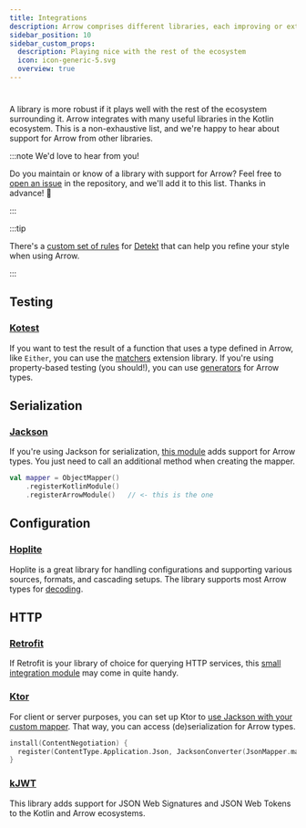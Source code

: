```yaml
---
title: Integrations
description: Arrow comprises different libraries, each improving or extending one commonly-used library in the Kotlin ecosystem or a particular Kotlin language feature.
sidebar_position: 10
sidebar_custom_props:
  description: Playing nice with the rest of the ecosystem
  icon: icon-generic-5.svg
  overview: true
---
```


# <decorated-text icon={frontMatter.sidebar_custom_props.icon} title={frontMatter.title} />

A library is more robust if it plays well with the rest of the ecosystem 
surrounding it. Arrow integrates with many useful libraries in the Kotlin
ecosystem. This is a non-exhaustive list, and we're happy to hear about support for
Arrow from other libraries.

:::note We'd love to hear from you!

Do you maintain or know of a library with support for Arrow? Feel free to 
[open an issue](https://github.com/arrow-kt/arrow/issues) in the repository, and we'll add it to this list. Thanks in advance! 🤩

:::

:::tip

There's a [custom set of rules](https://github.com/woltapp/arrow-detekt-rules)
for [Detekt](https://detekt.dev/) that can help you refine your style when
using Arrow.

:::

## Testing

### [Kotest](https://kotest.io/)

If you want to test the result of a function that uses a type defined in Arrow,
like `Either`, you can use the [matchers](https://kotest.io/docs/assertions/arrow.html)
extension library. If you're using property-based testing (you should!), you can
use [generators](https://kotest.io/docs/proptest/property-test-generators-arrow.html)
for Arrow types.

## Serialization

### [Jackson](https://github.com/FasterXML/jackson)

If you're using Jackson for serialization, [this module](https://github.com/arrow-kt/arrow-integrations#jackson-module)
adds support for Arrow types. You just need to call an additional method when
creating the mapper.

```kotlin
val mapper = ObjectMapper()
    .registerKotlinModule()
    .registerArrowModule()   // <- this is the one
```

## Configuration

### [Hoplite](https://github.com/sksamuel/hoplite)

Hoplite is a great library for handling configurations and supporting various sources, formats, and cascading setups. The library supports most
Arrow types for [decoding](https://github.com/sksamuel/hoplite#decoders).

## HTTP

### [Retrofit](https://square.github.io/retrofit/)

If Retrofit is your library of choice for querying HTTP services, this
[small integration module](https://github.com/arrow-kt/arrow/tree/main/arrow-libs/core/arrow-core-retrofit)
may come in quite handy.

### [Ktor](https://ktor.io/)

For client or server purposes, you can set up Ktor to [use Jackson
with your custom mapper](https://github.com/arrow-kt/arrow-integrations#ktor).
That way, you can access (de)serialization for Arrow types.

```kotlin
install(ContentNegotiation) {
  register(ContentType.Application.Json, JacksonConverter(JsonMapper.mapper))
}
```

### [kJWT](https://github.com/nefilim/kJWT)

This library adds support for JSON Web Signatures and JSON Web Tokens
to the Kotlin and Arrow ecosystems.
